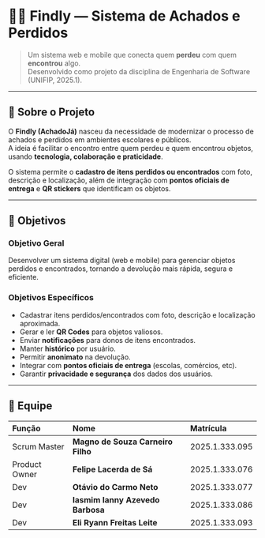 # 🕵️‍♂️ Findly — Sistema de Achados e Perdidos

> Um sistema web e mobile que conecta quem **perdeu** com quem **encontrou** algo.  
> Desenvolvido como projeto da disciplina de Engenharia de Software (UNIFIP, 2025.1).

---

## 📘 Sobre o Projeto

O **Findly (AchadoJá)** nasceu da necessidade de modernizar o processo de achados e perdidos em ambientes escolares e públicos.  
A ideia é facilitar o encontro entre quem perdeu e quem encontrou objetos, usando **tecnologia, colaboração e praticidade**.

O sistema permite o **cadastro de itens perdidos ou encontrados** com foto, descrição e localização, além de integração com **pontos oficiais de entrega** e **QR stickers** que identificam os objetos.

---

## 🎯 Objetivos

### **Objetivo Geral**
Desenvolver um sistema digital (web e mobile) para gerenciar objetos perdidos e encontrados, tornando a devolução mais rápida, segura e eficiente.

### **Objetivos Específicos**
- Cadastrar itens perdidos/encontrados com foto, descrição e localização aproximada.  
- Gerar e ler **QR Codes** para objetos valiosos.  
- Enviar **notificações** para donos de itens encontrados.  
- Manter **histórico** por usuário.  
- Permitir **anonimato** na devolução.  
- Integrar com **pontos oficiais de entrega** (escolas, comércios, etc).  
- Garantir **privacidade e segurança** dos dados dos usuários.

---

## 👥 Equipe

| Função | Nome | Matrícula |
|:--|:--|:--|
| Scrum Master | **Magno de Souza Carneiro Filho** | 2025.1.333.095 |
| Product Owner | **Felipe Lacerda de Sá** | 2025.1.333.076 |
| Dev | **Otávio do Carmo Neto** | 2025.1.333.077 |
| Dev | **Iasmim Ianny Azevedo Barbosa** | 2025.1.333.086 |
| Dev | **Eli Ryann Freitas Leite** | 2025.1.333.093 |
